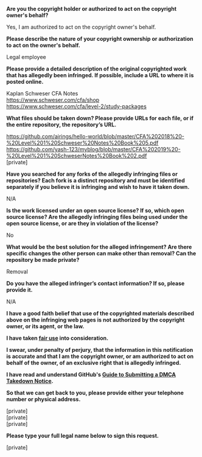 **Are you the copyright holder or authorized to act on the copyright owner's behalf?**

Yes, I am authorized to act on the copyright owner's behalf.

**Please describe the nature of your copyright ownership or authorization to act on the owner's behalf.**

Legal employee

**Please provide a detailed description of the original copyrighted work that has allegedly been infringed. If possible, include a URL to where it is posted online.**

Kaplan Schweser CFA Notes  
https://www.schweser.com/cfa/shop  
https://www.schweser.com/cfa/level-2/study-packages

**What files should be taken down? Please provide URLs for each file, or if the entire repository, the repository’s URL.**

https://github.com/airings/hello-world/blob/master/CFA%202018%20-%20Level%201%20Schweser%20Notes%20Book%205.pdf  
https://github.com/yash-123/myblog/blob/master/CFA%202019%20-%20Level%201%20SchweserNotes%20Book%202.pdf  
[private]

**Have you searched for any forks of the allegedly infringing files or repositories? Each fork is a distinct repository and must be identified separately if you believe it is infringing and wish to have it taken down.**

N/A

**Is the work licensed under an open source license? If so, which open source license? Are the allegedly infringing files being used under the open source license, or are they in violation of the license?**

No

**What would be the best solution for the alleged infringement? Are there specific changes the other person can make other than removal? Can the repository be made private?**

Removal

**Do you have the alleged infringer’s contact information? If so, please provide it.**

N/A

**I have a good faith belief that use of the copyrighted materials described above on the infringing web pages is not authorized by the copyright owner, or its agent, or the law.**

**I have taken <a href="https://www.lumendatabase.org/topics/22">fair use</a> into consideration.**

**I swear, under penalty of perjury, that the information in this notification is accurate and that I am the copyright owner, or am authorized to act on behalf of the owner, of an exclusive right that is allegedly infringed.**

**I have read and understand GitHub's <a href="https://help.github.com/articles/guide-to-submitting-a-dmca-takedown-notice/">Guide to Submitting a DMCA Takedown Notice</a>.**

**So that we can get back to you, please provide either your telephone number or physical address.**

[private]  
[private]  
[private]

**Please type your full legal name below to sign this request.**

[private]
